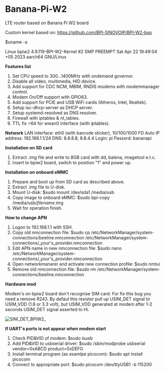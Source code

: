 # Banana-Pi-W2
LTE router based on Banana Pi W2 board

Custom kernel based on: https://github.com/BPI-SINOVOIP/BPI-W2-bsp

$uname -a

Linux bpiw2 4.9.119-BPI-W2-Kernel #2 SMP PREEMPT Sat Apr 22 19:49:04 +05 2023 aarch64 GNU/Linux

**Features list**
1. Set CPU speed to 300...1400MHz with ondemand governor.
2. Disable all video, multimedia, HID device.
3. Add support for CDC NCM, MBIM, RNDIS modems with modemmanager control.
4. Modem On/Off support with GPIO63.
5. Add support for PCIE and USB WiFi cards (Atheros, Intel, Realtek).
6. Setup isc-dhcp-server as DHCP server. 
7. Setup systemd-resolved as DNS resolver.
8. Firewall with iptables & nt_tables.
8. TTL fix =64 for wwan0 interface (with iptables).

**Network**
LAN interface: eth0 (with barcode sticker), 10/100/1000 FD Auto
IP address: 192.168.1.1/24
DNS: 8.8.8.8, 8.8.4.4
Login: pi
Passord: bananapi

**Installation on SD card**
1. Extract .img file and write to 8GB card with dd, balena, imagetool e.t.c.
2. insert to bpiw2 board, switch to position "1" and power up.

**Installation on onboard eMMC**
1. Prepare and boot up from SD card as described above. 
2. Extract .img file to U-disk.
3. Mount U-disk:
$sudo mount /dev/sda1 /media/usb
4. Copy image to onboard eMMC:
$sudo bpi-copy /media/usb/_filename_.img
5. Wait for operation finish.

**How to change APN**
1. Logon to 192.168.1.1 with SSH.
2. Copy old nmconnection file:
$sudo cp /etc/NetworkManager/system-connections/beeline.nmconnection /etc/NetworkManager/system-connections/_your's_provider.nmconnection
3. Edit APN name in new nmconnection file:
$sudo nano /etc/NetworkManager/system-connections/_your's_provider.nmconnection
4. Open networkmanarer and activate new connection profile:
$sudo nmtui
6. Remove old nmconnection file:
$sudo rm /etc/NetworkManager/system-connections/beeline.nmconnection


**Hardware mod**

Modem's on bpiw2 board don't recognise SIM card. For fix this bug you need a remove R243. By defaul this resistor pull up USIM_DET signal to USIM_VDD (1.8 or 3.3 volt), but USIM_VDD generated at modem after 1-2 seconds USIM_DET signal asserted to Hi.

![SIM_DET_BPIW2_](https://user-images.githubusercontent.com/65107625/233972016-12b9c20a-11d6-4f2d-bf11-1634d7c19295.jpg)

**If UART's ports is not appear when modem start**
1. Check PID&VID of modem:
$sudo lsusb
2. Add PID&VID to usbserial driver:
$sudo /sbin/modprobe usbserial vendor=0xABCD product=0xDEFG
3. Install terminal program (as examlpe picocom):
$sudo apt install picocom
4. Connect to appropriate port:
$sudo picocom /dev/ttyUSB1 -b 115200
